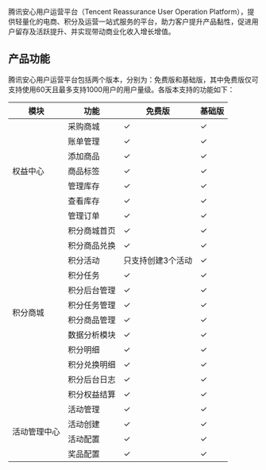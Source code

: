 腾讯安心用户运营平台（Tencent Reassurance User Operation Platform），提供轻量化的电商、积分及运营一站式服务的平台，助力客户提升产品黏性，促进用户留存及活跃提升、并实现带动商业化收入增长增值。

## 产品功能
腾讯安心用户运营平台包括两个版本，分别为：免费版和基础版，其中免费版仅可支持使用60天且最多支持1000用户的用户量级。各版本支持的功能如下：
<table>
<thead><tr><th>模块</th><th>功能</th><th>免费版</th><th>基础版</th></tr>
</thead>
<tbody><tr>
<td rowspan="7">权益中心</td>
<td>采购商城</td><td>&#10003;</td><td>&#10003;</td></tr>
<tr>
<td>账单管理</td><td>&#10003;</td><td>&#10003;</td></tr>
<tr>
<td>添加商品</td><td>&#10003;</td><td>&#10003;</td></tr>
<tr>
<td>商品标签</td><td>&#10003;</td><td>&#10003;</td></tr>
<tr>
<td>管理库存</td><td>&#10003;</td><td>&#10003;</td></tr>
<tr>
<td>查看库存</td><td>&#10003;</td><td>&#10003;</td></tr>
<tr>
<td>管理订单</td><td>&#10003;</td><td>&#10003;</td></tr>
<tr>
<td rowspan="12">积分商城 </td>
<td>积分商城首页</td><td>&#10003;</td><td>&#10003;</td></tr>
<tr>
<td>积分商品兑换</td><td>&#10003;</td><td>&#10003;</td></tr>
<tr>
<td>积分活动</td><td>只支持创建3个活动</td><td>&#10003;</td></tr>
<tr>
<td>积分任务</td><td>&#10003;</td><td>&#10003;</td></tr>
<tr>
<td>积分后台管理</td><td>&#10003;</td><td>&#10003;</td></tr>
<tr>
<td>积分任务管理</td><td>&#10003;</td><td>&#10003;</td></tr>
<tr>
<td>积分商品管理</td><td>&#10003;</td><td>&#10003;</td></tr>
<tr>
<td>数据分析模块</td><td>&#10003;</td><td>&#10003;</td></tr>
<tr>
<td>积分明细</td><td>&#10003;</td><td>&#10003;</td></tr>
<tr>
<td>积分兑换明细</td><td>&#10003;</td><td>&#10003;</td></tr>
<tr>
<td>积分后台日志</td><td>&#10003;</td><td>&#10003;</td></tr>
<tr>
<td>积分权益结算</td><td>&#10003;</td><td>&#10003;</td></tr>
<tr>
<td rowspan="4">活动管理中心</td>
<td>活动管理</td><td>&#10003;</td><td>&#10003;</td></tr>
<tr>
<td>活动创建</td><td>&#10003;</td><td>&#10003;</td></tr>
<tr>
<td>活动配置</td><td>&#10003;</td><td>&#10003;</td></tr>
<tr>
<td>奖品配置</td><td>&#10003;</td><td>&#10003;</td></tr>
</tbody></table>
